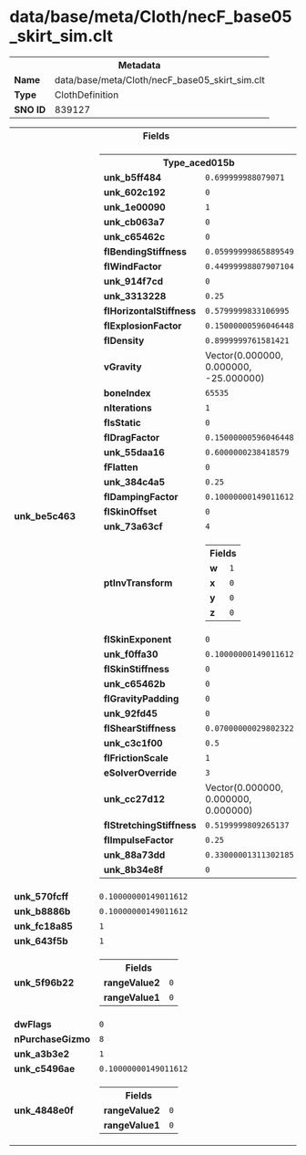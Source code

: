 <h1>data/base/meta/Cloth/necF_base05_skirt_sim.clt</h1><table><tr><th colspan="100%">Metadata</th></tr><tr><td><b>Name</b></td><td>data/base/meta/Cloth/necF_base05_skirt_sim.clt</td></tr><tr><td><b>Type</b></td><td>ClothDefinition</td></tr><tr><td><b>SNO ID</b></td><td>839127</td></tr></table>

<table><tr><th colspan="100%">Fields</th></tr><tr><td><b>unk_be5c463</b></td><td><table><tr><th colspan="100%">Type_aced015b</th></tr><tr><td><b>unk_b5ff484</b></td><td><code>0.699999988079071</code></td></tr><tr><td><b>unk_602c192</b></td><td><code>0</code></td></tr><tr><td><b>unk_1e00090</b></td><td><code>1</code></td></tr><tr><td><b>unk_cb063a7</b></td><td><code>0</code></td></tr><tr><td><b>unk_c65462c</b></td><td><code>0</code></td></tr><tr><td><b>flBendingStiffness</b></td><td><code>0.05999999865889549</code></td></tr><tr><td><b>flWindFactor</b></td><td><code>0.44999998807907104</code></td></tr><tr><td><b>unk_914f7cd</b></td><td><code>0</code></td></tr><tr><td><b>unk_3313228</b></td><td><code>0.25</code></td></tr><tr><td><b>flHorizontalStiffness</b></td><td><code>0.5799999833106995</code></td></tr><tr><td><b>flExplosionFactor</b></td><td><code>0.15000000596046448</code></td></tr><tr><td><b>flDensity</b></td><td><code>0.8999999761581421</code></td></tr><tr><td><b>vGravity</b></td><td>Vector(0.000000, 0.000000, -25.000000)</td></tr><tr><td><b>boneIndex</b></td><td><code>65535</code></td></tr><tr><td><b>nIterations</b></td><td><code>1</code></td></tr><tr><td><b>fIsStatic</b></td><td><code>0</code></td></tr><tr><td><b>flDragFactor</b></td><td><code>0.15000000596046448</code></td></tr><tr><td><b>unk_55daa16</b></td><td><code>0.6000000238418579</code></td></tr><tr><td><b>fFlatten</b></td><td><code>0</code></td></tr><tr><td><b>unk_384c4a5</b></td><td><code>0.25</code></td></tr><tr><td><b>flDampingFactor</b></td><td><code>0.10000000149011612</code></td></tr><tr><td><b>flSkinOffset</b></td><td><code>0</code></td></tr><tr><td><b>unk_73a63cf</b></td><td><code>4</code></td></tr><tr><td><b>ptInvTransform</b></td><td><table><tr><th colspan="100%">Fields</th></tr><tr><td><b>w</b></td><td><code>1</code></td></tr><tr><td><b>x</b></td><td><code>0</code></td></tr><tr><td><b>y</b></td><td><code>0</code></td></tr><tr><td><b>z</b></td><td><code>0</code></td></tr></table>

</td></tr><tr><td><b>flSkinExponent</b></td><td><code>0</code></td></tr><tr><td><b>unk_f0ffa30</b></td><td><code>0.10000000149011612</code></td></tr><tr><td><b>flSkinStiffness</b></td><td><code>0</code></td></tr><tr><td><b>unk_c65462b</b></td><td><code>0</code></td></tr><tr><td><b>flGravityPadding</b></td><td><code>0</code></td></tr><tr><td><b>unk_92fd45</b></td><td><code>0</code></td></tr><tr><td><b>flShearStiffness</b></td><td><code>0.07000000029802322</code></td></tr><tr><td><b>unk_c3c1f00</b></td><td><code>0.5</code></td></tr><tr><td><b>flFrictionScale</b></td><td><code>1</code></td></tr><tr><td><b>eSolverOverride</b></td><td><code>3</code></td></tr><tr><td><b>unk_cc27d12</b></td><td>Vector(0.000000, 0.000000, 0.000000)</td></tr><tr><td><b>flStretchingStiffness</b></td><td><code>0.5199999809265137</code></td></tr><tr><td><b>flImpulseFactor</b></td><td><code>0.25</code></td></tr><tr><td><b>unk_88a73dd</b></td><td><code>0.33000001311302185</code></td></tr><tr><td><b>unk_8b34e8f</b></td><td><code>0</code></td></tr></table>

</td></tr><tr><td><b>unk_570fcff</b></td><td><code>0.10000000149011612</code></td></tr><tr><td><b>unk_b8886b</b></td><td><code>0.10000000149011612</code></td></tr><tr><td><b>unk_fc18a85</b></td><td><code>1</code></td></tr><tr><td><b>unk_643f5b</b></td><td><code>1</code></td></tr><tr><td><b>unk_5f96b22</b></td><td><table><tr><th colspan="100%">Fields</th></tr><tr><td><b>rangeValue2</b></td><td><code>0</code></td></tr><tr><td><b>rangeValue1</b></td><td><code>0</code></td></tr></table>

</td></tr><tr><td><b>dwFlags</b></td><td><code>0</code></td></tr><tr><td><b>nPurchaseGizmo</b></td><td><code>8</code></td></tr><tr><td><b>unk_a3b3e2</b></td><td><code>1</code></td></tr><tr><td><b>unk_c5496ae</b></td><td><code>0.10000000149011612</code></td></tr><tr><td><b>unk_4848e0f</b></td><td><table><tr><th colspan="100%">Fields</th></tr><tr><td><b>rangeValue2</b></td><td><code>0</code></td></tr><tr><td><b>rangeValue1</b></td><td><code>0</code></td></tr></table>

</td></tr></table>


